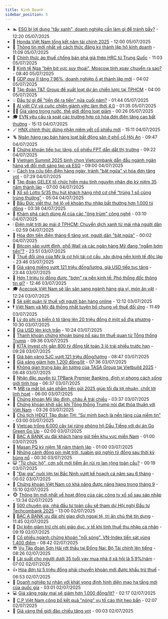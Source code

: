 ```yaml
---
title: Kinh Doanh
sidebar_position: 5
---
```


<!-- dantri-kinh-doanh:START -->
- 🏊 [ESG bị lợi dụng &quot;tẩy xanh&quot;, doanh nghiệp cần làm gì để tránh bẫy?](https://dantri.com.vn/kinh-doanh/esg-bi-loi-dung-tay-xanh-doanh-nghiep-can-lam-gi-de-tranh-bay-20250705165545262.htm) - 12:20 05/07/2025
- 🦆 [Honda Việt Nam tổng kết năm tài chính 2025](https://dantri.com.vn/kinh-doanh/honda-viet-nam-tong-ket-nam-tai-chinh-2025-20250705171829625.htm) - 12:00 05/07/2025
- 🦄 [Thông tin mới nhất về cách thức đăng ký thành lập hộ kinh doanh](https://dantri.com.vn/kinh-doanh/thong-tin-moi-nhat-ve-cach-thuc-dang-ky-thanh-lap-ho-kinh-doanh-20250705161240436.htm) - 11:09 05/07/2025
- 🌝 [Chính thức áp thuế chống bán phá giá thép HRC từ Trung Quốc](https://dantri.com.vn/kinh-doanh/chinh-thuc-ap-thue-chong-ban-pha-gia-thep-hrc-tu-trung-quoc-20250705170554334.htm) - 11:03 05/07/2025
- 💃 [Kinh tế Nga &quot;bên bờ vực suy thoái&quot;, Moscow tính xoay chuyển ra sao?](https://dantri.com.vn/kinh-doanh/kinh-te-nga-ben-bo-vuc-suy-thoai-moscow-tinh-xoay-chuyen-ra-sao-20250704182434374.htm) - 08:40 05/07/2025
- 🦏 [GDP quý II tăng 7,96%, doanh nghiệp ồ ạt thành lập mới](https://dantri.com.vn/kinh-doanh/gdp-quy-ii-tang-796-doanh-nghiep-o-at-thanh-lap-moi-20250705101628492.htm) - 04:02 05/07/2025
- 🦩 [Tập đoàn T&amp;T Group đề xuất loạt dự án chiến lược tại TPHCM](https://dantri.com.vn/kinh-doanh/tap-doan-tt-group-de-xuat-loat-du-an-chien-luoc-tai-tphcm-20250705101555628.htm) - 04:00 05/07/2025
- 💡 [Đầu tư gì để &quot;tiền đẻ ra tiền&quot; nửa cuối năm?](https://dantri.com.vn/kinh-doanh/dau-tu-gi-de-tien-de-ra-tien-nua-cuoi-nam-20250703151105869.htm) - 01:44 05/07/2025
- 🌊 [AI viết CV và cuộc chiến giành việc làm thời 4.0](https://dantri.com.vn/kinh-doanh/ai-viet-cv-va-cuoc-chien-gianh-viec-lam-thoi-40-20250704141030688.htm) - 01:35 05/07/2025
- 🧑‍💻 [Giá vàng trong nước, thế giới đồng loạt giảm](https://dantri.com.vn/kinh-doanh/gia-vang-trong-nuoc-the-gioi-dong-loat-giam-20250704235529743.htm) - 00:26 05/07/2025
- 🎓 [EVN yêu cầu rà soát các trường hợp có hóa đơn điện tăng cao bất thường](https://dantri.com.vn/kinh-doanh/evn-yeu-cau-ra-soat-cac-truong-hop-co-hoa-don-dien-tang-cao-bat-thuong-20250704214939175.htm) - 15:13 04/07/2025
- 🪄 [HNX chính thức dừng nhận niêm yết cổ phiếu mới](https://dantri.com.vn/kinh-doanh/hnx-chinh-thuc-dung-nhan-niem-yet-co-phieu-moi-20250704212503086.htm) - 15:11 04/07/2025
- 🪜 [Ngân hàng rao bán hàng loạt bất động sản ở phố cổ Hội An](https://dantri.com.vn/kinh-doanh/ngan-hang-rao-ban-hang-loat-bat-dong-san-o-pho-co-hoi-an-20250703170228533.htm) - 09:47 04/07/2025
- 🦄 [Chứng khoán tiếp tục tăng, cổ phiếu FPT dẫn dắt thị trường](https://dantri.com.vn/kinh-doanh/chung-khoan-tiep-tuc-tang-co-phieu-fpt-dan-dat-thi-truong-20250704155818453.htm) - 09:22 04/07/2025
- 💯 [Vietnam Summit 2025 bình chọn Vietcombank dẫn đầu ngành ngân hàng về đổi mới sáng tạo và ESG](https://dantri.com.vn/kinh-doanh/vietnam-summit-2025-binh-chon-vietcombank-dan-dau-nganh-ngan-hang-ve-doi-moi-sang-tao-va-esg-20250704151307134.htm) - 09:00 04/07/2025
- 💡 [Cách tra cứu tiền điện hàng ngày, tránh &quot;bật ngửa&quot; vì hóa đơn tăng vọt](https://dantri.com.vn/kinh-doanh/cach-tra-cuu-tien-dien-hang-ngay-tranh-bat-ngua-vi-hoa-don-tang-vot-20250704122850834.htm) - 07:29 04/07/2025
- 🧰 [Tập đoàn GELEX tổ chức hiến máu tình nguyện nhân dịp kỷ niệm 35 năm thành lập](https://dantri.com.vn/kinh-doanh/tap-doan-gelex-to-chuc-hien-mau-tinh-nguyen-nhan-dip-ky-niem-35-nam-thanh-lap-20250704123704853.htm) - 07:00 04/07/2025
- 🎊 [Xổ số Lotto 5/35 thu hút khách hàng nhờ cơ chế “trùng 1 số cũng trúng thưởng”](https://dantri.com.vn/kinh-doanh/xo-so-lotto-535-thu-hut-khach-hang-nho-co-che-trung-1-so-cung-trung-thuong-20250704113808099.htm) - 05:04 04/07/2025
- 🔭 [Bầu Đức viết thư, hé lộ về khoản thu nhập bất thường hơn 1.000 tỷ đồng](https://dantri.com.vn/kinh-doanh/bau-duc-viet-thu-he-lo-ve-khoan-thu-nhap-bat-thuong-hon-1000-ty-dong-20250704093619345.htm) - 03:38 04/07/2025
- 💼 [Khám phá cách dùng AI của các &quot;ông trùm&quot; công nghệ](https://dantri.com.vn/kinh-doanh/kham-pha-cach-dung-ai-cua-cac-ong-trum-cong-nghe-20250703182229547.htm) - 03:10 04/07/2025
- 🕯 [Điện mặt trời áp mái ở TPHCM: Chuyển dịch xanh từ mái nhà người dân](https://dantri.com.vn/kinh-doanh/dien-mat-troi-ap-mai-o-tphcm-chuyen-dich-xanh-tu-mai-nha-nguoi-dan-20250703073600191.htm) - 02:59 04/07/2025
- 🫣 [Hóa đơn tiền điện tháng 6 tăng vọt, người dân &quot;bật ngửa&quot;](https://dantri.com.vn/kinh-doanh/hoa-don-tien-dien-thang-6-tang-vot-nguoi-dan-bat-ngua-20250703175653671.htm) - 00:02 04/07/2025
- 🤠 [Bitcoin sắp vượt đỉnh, phố Wall và các ngân hàng Mỹ đang “ngầm bơm tiền”?](https://dantri.com.vn/kinh-doanh/bitcoin-sap-vuot-dinh-pho-wall-va-cac-ngan-hang-my-dang-ngam-bom-tien-20250703202958459.htm) - 23:51 03/07/2025
- 🌈 [Thuế đối ứng của Mỹ là cơ hội tái cơ cấu, xây dựng nền kinh tế độc lập](https://dantri.com.vn/kinh-doanh/thue-doi-ung-cua-my-la-co-hoi-tai-co-cau-xay-dung-nen-kinh-te-doc-lap-20250704004247699.htm) - 23:46 03/07/2025
- 🦅 [Giá vàng miếng vượt 121 triệu đồng/lượng, giá USD tiếp tục tăng](https://dantri.com.vn/kinh-doanh/gia-vang-mieng-vuot-121-trieu-dongluong-gia-usd-tiep-tuc-tang-20250704062715901.htm) - 23:44 03/07/2025
- 🌁 [Hơn 1 triệu tỷ đồng được &quot;bơm&quot; ra nền kinh tế: Phó thống đốc thông tin gì?](https://dantri.com.vn/kinh-doanh/hon-1-trieu-ty-dong-duoc-bom-ra-nen-kinh-te-pho-thong-doc-thong-tin-gi-20250703192931596.htm) - 12:46 03/07/2025
- 🎓 [Acecook Việt Nam sẽ lấn sân sang ngành hàng gia vị, món ăn vặt](https://dantri.com.vn/kinh-doanh/acecook-viet-nam-se-lan-san-sang-nganh-hang-gia-vi-mon-an-vat-20250703185303763.htm) - 12:24 03/07/2025
- 📝 [Sẽ siết quản lý thuế với người bán hàng online](https://dantri.com.vn/kinh-doanh/se-siet-quan-ly-thue-voi-nguoi-ban-hang-online-20250703185533008.htm) - 12:12 03/07/2025
- 🕴 [Việt Nam và Mỹ đã thống nhất tuyên bố chung về thuế đối ứng](https://dantri.com.vn/kinh-doanh/viet-nam-va-my-da-thong-nhat-tuyen-bo-chung-ve-thue-doi-ung-20250703175102580.htm) - 11:49 03/07/2025
- 🧰 [Lý do phí ra biển ô tô tăng lên 20 triệu đồng ở một số địa phương](https://dantri.com.vn/kinh-doanh/ly-do-phi-ra-bien-o-to-tang-len-20-trieu-dong-o-mot-so-dia-phuong-20250703170223105.htm) - 10:30 03/07/2025
- 🤖 [Giá USD lên kịch trần](https://dantri.com.vn/kinh-doanh/gia-usd-len-kich-tran-20250703163515643.htm) - 10:24 03/07/2025
- 🤠 [Thanh khoản chứng khoán bùng nổ sau tin thuế quan từ Tổng thống Trump](https://dantri.com.vn/kinh-doanh/thanh-khoan-chung-khoan-bung-no-sau-tin-thue-quan-tu-tong-thong-trump-20250703161725500.htm) - 09:36 03/07/2025
- 🌮 [KITA Invest chi gần 800 tỷ đồng tất toán 3 lô trái phiếu trước hạn](https://dantri.com.vn/kinh-doanh/kita-invest-chi-gan-800-ty-dong-tat-toan-3-lo-trai-phieu-truoc-han-20250703162835290.htm) - 09:28 03/07/2025
- 🦄 [Giá bán vàng SJC vượt 121 triệu đồng/lượng](https://dantri.com.vn/kinh-doanh/gia-ban-vang-sjc-vuot-121-trieu-dongluong-20250703005040167.htm) - 08:47 03/07/2025
- 👺 [Giá xăng giảm hơn 1.200 đồng/lít](https://dantri.com.vn/kinh-doanh/gia-xang-giam-hon-1200-donglit-20250703142433679.htm) - 07:36 03/07/2025
- 🤗 [Không gian trưng bày ấn tượng của TASA Group tại Vietbuild 2025](https://dantri.com.vn/kinh-doanh/khong-gian-trung-bay-an-tuong-cua-tasa-group-tai-vietbuild-2025-20250703134812988.htm) - 06:48 03/07/2025
- 💪 [Nhận đặc quyền từ TPBank Premier Banking, định vị phong cách sống giới tinh hoa](https://dantri.com.vn/kinh-doanh/nhan-dac-quyen-tu-tpbank-premier-banking-dinh-vi-phong-cach-song-gioi-tinh-hoa-20250703101337496.htm) - 06:37 03/07/2025
- ⚗️ [MB ra mắt bộ sản phẩm tiền gửi 2025 giúp tối đa lợi nhuận, chốt lời linh hoạt](https://dantri.com.vn/kinh-doanh/mb-ra-mat-bo-san-pham-tien-gui-2025-giup-toi-da-loi-nhuan-chot-loi-linh-hoat-20250703101906105.htm) - 06:00 03/07/2025
- 🧠 [Chứng khoán Mỹ lập đỉnh, châu Á trái chiều](https://dantri.com.vn/kinh-doanh/chung-khoan-my-lap-dinh-chau-a-trai-chieu-20250703093550184.htm) - 03:37 03/07/2025
- 🗽 [Chứng khoán khởi sắc khi Tổng thống Trump nói đạt thỏa thuận với Việt Nam](https://dantri.com.vn/kinh-doanh/chung-khoan-khoi-sac-khi-tong-thong-trump-noi-dat-thoa-thuan-voi-viet-nam-20250703095245985.htm) - 03:26 03/07/2025
- 🫣 [Chủ tịch HĐQT Tập đoàn TH: “Sự minh bạch là nền tảng của niềm tin”](https://dantri.com.vn/kinh-doanh/chu-tich-hdqt-tap-doan-th-su-minh-bach-la-nen-tang-cua-niem-tin-20250703081727948.htm) - 03:00 03/07/2025
- 🫣 [Vietcap trồng 6.000 cây tại rừng phòng hộ Dầu Tiếng với dự án Go Green Go Up](https://dantri.com.vn/kinh-doanh/vietcap-trong-6000-cay-tai-rung-phong-ho-dau-tieng-voi-du-an-go-green-go-up-20250702180930293.htm) - 02:00 03/07/2025
- 🫣 [BAC A BANK ưu đãi khách hàng gửi tiền khu vực miền Nam](https://dantri.com.vn/kinh-doanh/bac-a-bank-uu-dai-khach-hang-gui-tien-khu-vuc-mien-nam-20250702231124514.htm) - 01:00 03/07/2025
- 💂 [Masan PQ kỷ niệm 18 năm thành lập](https://dantri.com.vn/kinh-doanh/masan-pq-ky-niem-18-nam-thanh-lap-20250702180013425.htm) - 01:00 03/07/2025
- 💫 [Những cánh đồng pin mặt trời, tuabin gió nghìn tỷ đồng sau thời kỳ bùng nổ](https://dantri.com.vn/kinh-doanh/nhung-canh-dong-pin-mat-troi-tuabin-gio-nghin-ty-dong-sau-thoi-ky-bung-no-20250617175459517.htm) - 00:30 03/07/2025
- 😺 [&quot;Từ chức hộ&quot;, cơn sốt mới tiềm ẩn rủi ro lan rộng toàn cầu?](https://dantri.com.vn/kinh-doanh/tu-chuc-ho-con-sot-moi-tiem-an-rui-ro-lan-rong-toan-cau-20250702222945929.htm) - 00:19 03/07/2025
- 🦆 [&quot;Đại gia&quot; nuôi lợn tại Bắc Ninh vượt kế hoạch cả năm sau 6 tháng](https://dantri.com.vn/kinh-doanh/dai-gia-nuoi-lon-tai-bac-ninh-vuot-ke-hoach-ca-nam-sau-6-thang-20250702144231288.htm) - 00:02 03/07/2025
- 👀 [Chứng khoán Việt Nam có khả năng được nâng hạng trong tháng 9](https://dantri.com.vn/kinh-doanh/chung-khoan-viet-nam-co-kha-nang-duoc-nang-hang-trong-thang-9-20250702214008050.htm) - 15:10 02/07/2025
- 🐵 [Thông tin mới nhất về hoạt động của các công ty xổ số sau sáp nhập](https://dantri.com.vn/kinh-doanh/thong-tin-moi-nhat-ve-hoat-dong-cua-cac-cong-ty-xo-so-sau-sap-nhap-20250702172858094.htm) - 13:34 02/07/2025
- 🤖 [500 chuyên gia, nhà đầu tư toàn cầu sẽ tham dự Hội nghị Đầu tư Techcombank 2025](https://dantri.com.vn/kinh-doanh/500-chuyen-gia-nha-dau-tu-toan-cau-se-tham-du-hoi-nghi-dau-tu-techcombank-2025-20250702173023061.htm) - 13:00 02/07/2025
- 💂 [BAC A BANK ưu đãi phí giao dịch ngoại tệ, tri ân chủ thẻ tín dụng](https://dantri.com.vn/kinh-doanh/bac-a-bank-uu-dai-phi-giao-dich-ngoai-te-tri-an-chu-the-tin-dung-20250702182815069.htm) - 11:45 02/07/2025
- 🦆 [Dự kiến giảm trừ chi phí giáo dục, y tế khi tính thuế thu nhập cá nhân](https://dantri.com.vn/kinh-doanh/du-kien-giam-tru-chi-phi-giao-duc-y-te-khi-tinh-thue-thu-nhap-ca-nhan-20250702154922676.htm) - 09:19 02/07/2025
- 🦅 [Cổ phiếu ngành chứng khoán &quot;nổi sóng&quot;, VN-Index tiến sát vùng 1.400 điểm](https://dantri.com.vn/kinh-doanh/co-phieu-nganh-chung-khoan-noi-song-vn-index-tien-sat-vung-1400-diem-20250702153058812.htm) - 08:42 02/07/2025
- 😎 [Vụ Tập đoàn Sơn Hải rớt thầu tại Đồng Nai: Bộ Tài chính lên tiếng](https://dantri.com.vn/kinh-doanh/vu-tap-doan-son-hai-rot-thau-tai-dong-nai-bo-tai-chinh-len-tieng-20250702145803498.htm) - 08:26 02/07/2025
- 🐎 [Lãi suất cho người dưới 35 tuổi vay mua nhà ở xã hội là 5,9%/năm](https://dantri.com.vn/kinh-doanh/lai-suat-cho-nguoi-duoi-35-tuoi-vay-mua-nha-o-xa-hoi-la-59nam-20250702125604818.htm) - 07:02 02/07/2025
- 👍 [Hóa đơn từ 5 triệu đồng phải chuyển khoản mới được khấu trừ thuế](https://dantri.com.vn/kinh-doanh/hoa-don-tu-5-trieu-dong-phai-chuyen-khoan-moi-duoc-khau-tru-thue-20250702123423522.htm) - 06:53 02/07/2025
- 🦒 [Doanh nghiệp tư nhân với khát vọng định hình diện mạo hạ tầng mới của quốc gia](https://dantri.com.vn/kinh-doanh/doanh-nghiep-tu-nhan-voi-khat-vong-dinh-hinh-dien-mao-ha-tang-moi-cua-quoc-gia-20250702094603741.htm) - 03:01 02/07/2025
- 💻 [Giá xăng ngày mai sẽ giảm hơn 1.000 đồng/lít?](https://dantri.com.vn/kinh-doanh/gia-xang-ngay-mai-se-giam-hon-1000-donglit-20250702011649067.htm) - 02:17 02/07/2025
- 👺 [C.P Việt Nam công bố kết quả &quot;nóng&quot; vụ tố cáo thịt heo bẩn](https://dantri.com.vn/kinh-doanh/cp-viet-nam-cong-bo-ket-qua-nong-vu-to-cao-thit-heo-ban-20250702084612640.htm) - 02:07 02/07/2025
- 🧐 [Giá vàng thế giới đảo chiều tăng vọt](https://dantri.com.vn/kinh-doanh/gia-vang-the-gioi-dao-chieu-tang-vot-20250702065932731.htm) - 00:03 02/07/2025<!-- dantri-kinh-doanh:END -->
